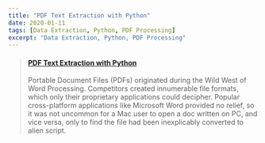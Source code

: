 ```yaml
---
title: "PDF Text Extraction with Python"
date: 2020-01-11
tags: [Data Extraction, Python, PDF Processing]
excerpt: "Data Extraction, Python, PDF Processing"
---
```


<blockquote class="embedly-card"><h4><a href="https://medium.com/@rwmyers46/pdf-text-extraction-with-python-194735089108">PDF Text Extraction with Python</a></h4><p>Portable Document Files (PDFs) originated during the Wild West of Word Processing. Competitors created innumerable file formats, which only their proprietary applications could decipher. Popular cross-platform applications like Microsoft Word provided no relief, so it was not uncommon for a Mac user to open a doc written on PC, and vice versa, only to find the file had been inexplicably converted to alien script.</p></blockquote>
<script async src="//cdn.embedly.com/widgets/platform.js" charset="UTF-8"></script>

